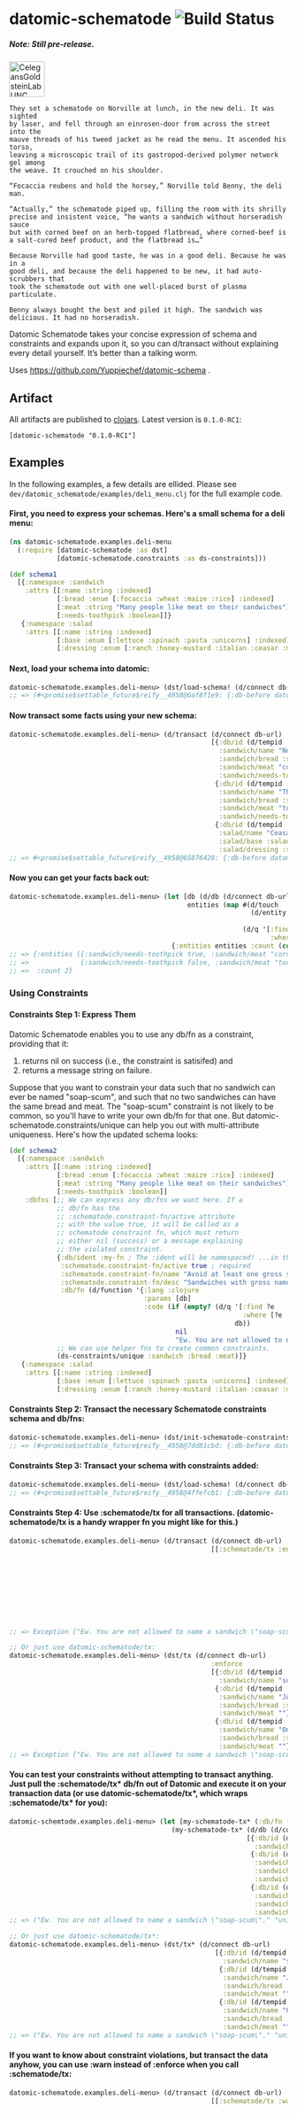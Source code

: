 datomic-schematode ![Build Status](https://codeship.io/projects/b470da60-c813-0131-26e8-0efa69ea263d/status)
===============
##### Note: Still pre-release.

<a title="By Bob Goldstein, UNC Chapel Hill http://bio.unc.edu/people/faculty/goldstein/ (Own work) [CC-BY-SA-3.0 (http://creativecommons.org/licenses/by-sa/3.0)], via Wikimedia Commons" href="http://commons.wikimedia.org/wiki/File%3ACelegansGoldsteinLabUNC.jpg"><img width="64" alt="CelegansGoldsteinLabUNC" src="http://upload.wikimedia.org/wikipedia/commons/6/6a/CelegansGoldsteinLabUNC.jpg"/></a>

    They set a schematode on Norville at lunch, in the new deli. It was sighted
    by laser, and fell through an einrosen-door from across the street into the
    mauve threads of his tweed jacket as he read the menu. It ascended his torso,
    leaving a microscopic trail of its gastropod-derived polymer network gel among
    the weave. It crouched on his shoulder.

    “Focaccia reubens and hold the horsey,” Norville told Benny, the deli man.

    “Actually,” the schematode piped up, filling the room with its shrilly
    precise and insistent voice, “he wants a sandwich without horseradish sauce
    but with corned beef on an herb-topped flatbread, where corned-beef is
    a salt-cured beef product, and the flatbread is…”

    Because Norville had good taste, he was in a good deli. Because he was in a
    good deli, and because the deli happened to be new, it had auto-scrubbers that
    took the schematode out with one well-placed burst of plasma particulate.

    Benny always bought the best and piled it high. The sandwich was delicious. It had no horseradish.

Datomic Schematode takes your concise expression of schema and constraints and expands upon it, so you can d/transact without explaining every detail yourself.  It’s better than a talking worm.

Uses https://github.com/Yuppiechef/datomic-schema .

## Artifact

All artifacts are published to [clojars](https://clojars.org/datomic-schematode). Latest version is `0.1.0-RC1`:

```
[datomic-schematode "0.1.0-RC1"]
```


## Examples
In the following examples, a few details are ellided. Please see
```dev/datomic_schematode/examples/deli_menu.clj``` for the full example code.

#### First, you need to express your schemas. Here's a small schema for a deli menu:
```clj
(ns datomic-schematode.examples.deli-menu
  (:require [datomic-schematode :as dst]
            [datomic-schematode.constraints :as ds-constraints]))

(def schema1
  [{:namespace :sandwich
    :attrs [[:name :string :indexed]
            [:bread :enum [:focaccia :wheat :maize :rice] :indexed]
            [:meat :string "Many people like meat on their sandwiches"]
            [:needs-toothpick :boolean]]}
   {:namespace :salad
    :attrs [[:name :string :indexed]
            [:base :enum [:lettuce :spinach :pasta :unicorns] :indexed]
            [:dressing :enum [:ranch :honey-mustard :italian :ceasar :minoan]]]}])
```
#### Next, load your schema into datomic:
```clj
datomic-schematode.examples.deli-menu> (dst/load-schema! (d/connect db-url) schema1)
;; => (#<promise$settable_future$reify__4958@6af8f1e9: {:db-before datomic.db.Db@72124995, :db-after datomic.db.Db@c5df3f53, :tx-data [#Datum{:e 13194139534316 :a 50 :v #inst "2014-03-15T04:23:47.235-00:00" :tx 13194139534316 :added true}], :tempids {}}> ...)
```
#### Now transact some facts using your new schema:
```clj
datomic-schematode.examples.deli-menu> (d/transact (d/connect db-url)
                                                   [{:db/id (d/tempid :db.part/user)
                                                     :sandwich/name "Norville's #1"
                                                     :sandwich/bread :sandwich.bread/focaccia
                                                     :sandwich/meat "corned beef"
                                                     :sandwich/needs-toothpick true}
                                                    {:db/id (d/tempid :db.part/user)
                                                     :sandwich/name "Thanksgiving Leftovers"
                                                     :sandwich/bread :sandwich.bread/maize
                                                     :sandwich/meat "turkey"
                                                     :sandwich/needs-toothpick false}
                                                    {:db/id (d/tempid :db.part/user)
                                                     :salad/name "Ceasar"
                                                     :salad/base :salad.base/lettuce
                                                     :salad/dressing :salad.dressing/ceasar}])
;; => #<promise$settable_future$reify__4958@65876428: {:db-before datomic.db.Db@bc569020, :db-after datomic.db.Db@eb44b720, :tx-data ...
```
#### Now you can get your facts back out:
```clj
datomic-schematode.examples.deli-menu> (let [db (d/db (d/connect db-url))
                                             entities (map #(d/touch
                                                             (d/entity db
                                                                       (first %)))
                                                           (d/q '[:find ?e
                                                                  :where [?e :sandwich/bread]] db))]
                                         {:entities entities :count (count entities)})
;; => {:entities ({:sandwich/needs-toothpick true, :sandwich/meat "corned beef", :sandwich/bread :sandwich.bread/focaccia, :sandwich/name "Norville's #1", :db/id 17592186045433}
;; =>             {:sandwich/needs-toothpick false, :sandwich/meat "turkey", :sandwich/bread :sandwich.bread/maize, :sandwich/name "Thanksgiving Leftovers", :db/id 17592186045434}),
;; =>  :count 2}
```

### Using Constraints
#### Constraints Step 1: Express Them
Datomic Schematode enables you to use any db/fn as a constraint, providing that it:

1. returns nil on success (i.e., the constraint is satisifed) and
2. returns a message string on failure.

Suppose that you want to constrain your data such that no sandwich can ever be
named "soap-scum", and such that no two sandwiches can have the same bread and
meat. The "soap-scum" constraint is not likely to be common, so you'll have to
write your own db/fn for that one. But datomic-schematode.constraints/unique can
help you out with multi-attribute uniqueness. Here's how the updated schema
looks:
```clj
(def schema2
  [{:namespace :sandwich
    :attrs [[:name :string :indexed]
            [:bread :enum [:focaccia :wheat :maize :rice] :indexed]
            [:meat :string "Many people like meat on their sandwiches"]
            [:needs-toothpick :boolean]]
    :dbfns [;; We can express any db/fns we want here. If a
            ;; db/fn has the
            ;; :schematode.constraint-fn/active attribute
            ;; with the value true, it will be called as a
            ;; schematode constraint fn, which must return
            ;; either nil (success) or a message explaining
            ;; the violated constraint.
            {:db/ident :my-fn ; The :ident will be namespaced! ...in this case, to :sandwich/my-fn
             :schematode.constraint-fn/active true ; required
             :schematode.constraint-fn/name "Avoid at least one gross sandwich name" ; optional
             :schematode.constraint-fn/desc "Sandwiches with gross names repel customers." ; optional
             :db/fn (d/function '{:lang :clojure
                                  :params [db]
                                  :code (if (empty? (d/q '[:find ?e
                                                           :where [?e :sandwich/name "soap-scum"]]
                                                         db))
                                          nil
                                          "Ew. You are not allowed to name a sandwich \"soap-scum\".")})}
            ;; We can use helper fns to create common constraints.
            (ds-constraints/unique :sandwich :bread :meat)]}
   {:namespace :salad
    :attrs [[:name :string :indexed]
            [:base :enum [:lettuce :spinach :pasta :unicorns] :indexed]
            [:dressing :enum [:ranch :honey-mustard :italian :ceasar :minoan]]]}])
```
#### Constraints Step 2: Transact the necessary Schematode constraints schema and db/fns:
```clj
datomic-schematode.examples.deli-menu> (dst/init-schematode-constraints! (d/connect db-url))
;; => (#<promise$settable_future$reify__4958@7dd81cbd: {:db-before datomic.db.Db@d33b648e, :db-after datomic.db.Db@d4d8c6e7, :tx-data ...)
```
#### Constraints Step 3: Transact your schema with constraints added:
```clj
datomic-schematode.examples.deli-menu> (dst/load-schema! (d/connect db-url) schema2)
;; => (#<promise$settable_future$reify__4958@4ffefcb1: {:db-before datomic.db.Db@36c18235, :db-after datomic.db.Db@7827734f, :tx-data ...)
```
#### Constraints Step 4: Use :schematode/tx for all transactions. (datomic-schematode/tx is a handy wrapper fn you might like for this.)
```clj
datomic-schematode.examples.deli-menu> (d/transact (d/connect db-url)
                                                   [[:schematode/tx :enforce [{:db/id (d/tempid :db.part/user)
                                                                               :sandwich/name "soap-scum"}
                                                                              {:db/id (d/tempid :db.part/user)
                                                                               :sandwich/name "Just Rice"
                                                                               :sandwich/bread :sandwich.bread/rice
                                                                               :sandwich/meat ""}
                                                                              {:db/id (d/tempid :db.part/user)
                                                                               :sandwich/name "Only Rice"
                                                                               :sandwich/bread :sandwich.bread/rice
                                                                               :sandwich/meat ""}]]])
;; => Exception ["Ew. You are not allowed to name a sandwich \"soap-scum\"."]["unique constraint failed for [:sandwich/bread :sandwich/meat]"]  ns-10241/eval10242/fn--10243 (form-init9213208939110354565.clj:1)

;; Or just use datomic-schematode/tx:
datomic-schematode.examples.deli-menu> (dst/tx (d/connect db-url)
                                                   :enforce
                                                   [{:db/id (d/tempid :db.part/user)
                                                     :sandwich/name "soap-scum"}
                                                    {:db/id (d/tempid :db.part/user)
                                                     :sandwich/name "Just Rice"
                                                     :sandwich/bread :sandwich.bread/rice
                                                     :sandwich/meat ""}
                                                    {:db/id (d/tempid :db.part/user)
                                                     :sandwich/name "Only Rice"
                                                     :sandwich/bread :sandwich.bread/rice
                                                     :sandwich/meat ""}])
;; => Exception ["Ew. You are not allowed to name a sandwich \"soap-scum\"."]["unique constraint failed for [:sandwich/bread :sandwich/meat]"]  ns-10241/eval10242/fn--10243 (form-init9213208939110354565.clj:1)
```
#### You can test your constraints without attempting to transact anything. Just pull the :schematode/tx* db/fn out of Datomic and execute it on your transaction data (or use datomic-schematode/tx*, which wraps :schematode/tx* for you):
```clj
datomic-schemtode.examples.deli-menu> (let [my-schematode-tx* (:db/fn (d/entity (d/db (d/connect db-url)) :schematode/tx*))]
                                         (my-schematode-tx* (d/db (d/connect db-url))
                                                            [{:db/id (d/tempid :db.part/user)
                                                              :sandwich/name "soap-scum"}
                                                             {:db/id (d/tempid :db.part/user)
                                                              :sandwich/name "Just Rice"
                                                              :sandwich/bread :sandwich.bread/rice
                                                              :sandwich/meat ""}
                                                             {:db/id (d/tempid :db.part/user)
                                                              :sandwich/name "Only Rice"
                                                              :sandwich/bread :sandwich.bread/rice
                                                              :sandwich/meat ""}]))
;; => ("Ew. You are not allowed to name a sandwich \"soap-scum\"." "unique constraint failed for [:sandwich/bread :sandwich/meat]")

;; Or just use datomic-schematode/tx*:
datomic-schematode.examples.deli-menu> (dst/tx* (d/connect db-url)
                                                    [{:db/id (d/tempid :db.part/user)
                                                      :sandwich/name "soap-scum"}
                                                     {:db/id (d/tempid :db.part/user)
                                                      :sandwich/name "Just Rice"
                                                      :sandwich/bread :sandwich.bread/rice
                                                      :sandwich/meat ""}
                                                     {:db/id (d/tempid :db.part/user)
                                                      :sandwich/name "Only Rice"
                                                      :sandwich/bread :sandwich.bread/rice
                                                      :sandwich/meat ""}])
;; => ("Ew. You are not allowed to name a sandwich \"soap-scum\"." "unique constraint failed for [:sandwich/bread :sandwich/meat]")
```
#### If you want to know about constraint violations, but transact the data anyhow, you can use :warn instead of :enforce when you call :schematode/tx:
```clj
datomic-schematode.examples.deli-menu> (d/transact (d/connect db-url)
                                                   [[:schematode/tx :warn [{:db/id (d/tempid :db.part/user)
                                                                            :sandwich/name "soap-scum"}
                                                                           {:db/id (d/tempid :db.part/user)
                                                                            :sandwich/name "Just Rice"
                                                                            :sandwich/bread :sandwich.bread/rice
                                                                            :sandwich/meat ""}
                                                                           {:db/id (d/tempid :db.part/user)
                                                                            :sandwich/name "Only Rice"
                                                                            :sandwich/bread :sandwich.bread/rice
                                                                            :sandwich/meat ""}]]])
;; => #<promise$settable_future$reify__4958@35e20aca: {:db-before datomic.db.Db@4caaa420, :db-after datomic.db.Db@df9d98cd ...
;; => ... #Datum{:e 13194139534344 :a 74 :v "[\"Ew. You are not allowed to name a sandwich \\\"soap-scum\\\".\"][\"unique constraint failed for [:sandwich/bread :sandwich/meat]\"]" ...
```
Note that the constraint messages have been applied to the TX entity.
#### Analyze costs: you can query the TX entities for the time elapsed while applying schematode constraints, or you can just call datomic-schematode/constraint-cost-stats:
```clj
datomic-schematode.examples.deli-menu> (let [db (d/db (d/connect db-url))
                                             query '[:find ?e :where [?e :schematode.constraint/elapsed-msec]]]
                                         (map #(:schematode.constraint/elapsed-msec (d/entity db (first %)))
                                              (d/q query db)))
;; => (0.001691 0.001691 0.001691 0.001691 0.001691)
datomic-schematode.examples.deli-menu> (dst/constraint-cost-stats (d/connect db-url))
;; => {:mean-msec 0.0016910000000000002, :median-msec 0.001691, :tx-count 5, :standard-deviation-msec 2.42434975903054E-19, :total-msec 0.008455}
```

TODO:
* Add vanilla support for required attrs.

## Thanks
...to [Aaron Brooks](https://github.com/abrooks) for sharing the idea for what became :schematode/tx with me.
